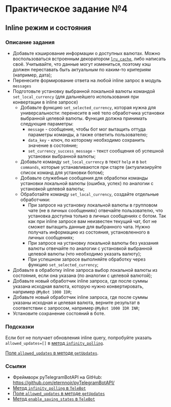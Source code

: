 # Практическое задание №4

## Inline режим и состояния

### Описание задания

- Добавьте кэширование информации о доступных валютах. Можно воспользоваться встроенным декоратором [`lru_cache`](https://docs.python.org/3/library/functools.html#functools.lru_cache), либо написать своё. Учитывайте, что данные могут измениться, поэтому кэш должен переставать быть актуальным по каким-то критериям (например, дата);
- Перенесите формирование ответа на любой inline запрос в модуль `messages`
- Подготовьте установку выбранной локальной валюты командой `set_local_currency` (для дальнейшего использования при конвертации в inline запросе)
  - Добавьте функцию `set_selected_currency`, которая нужна для универсальности: перенесите в неё тело обработчика установки выбранной целевой валюты. Функция должна принимать следующие параметры:
    - `message` - сообщение, чтобы бот мог вытащить оттуда параметры команды, а также ответить пользователю;
    - `data_key` - ключ, по которому необходимо сохранить значение в состояние;
    - `set_currency_success_message` - текст сообщения об успешной установки выбранной валюты;
  - Добавьте команду `set_local_currency` в текст `help` и в `bot commands`, которые устанавливаются при старте (актуализируйте список команд для установки ботом);
  - Добавьте служебные сообщения для обработки команды установки локальной валюты (ошибка, успех) по аналогии с установкой целевой валюты; 
  - Обработайте команду `set_local_currency`, создайте отдельные обработчики:
    - При запросе на установку локальной валюты в групповом чате (не в личных сообщениях) отвечайте пользователю, что установка доступна только в личных сообщениях с ботом. Так как при inline запросе вам неизвестен текущий чат, бот не сможет вытащить данные для выбранного чата. Нужно получать информацию из состояния, установленного в личных сообщениях;
    - При запросе на установку локальной валюты без указания валюты отвечайте по аналогии с установкой выбранной целевой валюты (что необходимо указать валюту);
    - При успешном запросе выполняйте обработку через функцию `set_selected_currency`;
- Добавьте в обработку inline запроса выбор локальной валюты из состояния, если она указана (по аналогии с целевой валютой);
- Добавьте новый обработчик inline запроса, где после суммы указана исходная валюта, которую нужно конвертировать, например `@MyBot 1000 IDR`;
- Добавьте новый обработчик inline запроса, где после суммы указаны исходная и целевая валюта, верните результат в соответствии с запросом, например `@MyBot 1000 IDR INR`;
- Установите сохранение состояний в боте.

### Подсказки
Если бот не получает обновления inline query, попробуйте указать `allowed_updates=[]` в [метод `infinity_polling`](https://pytba.readthedocs.io/ru/latest/sync_version/index.html#telebot.TeleBot.infinity_polling).

[Поле `allowed_updates` в методе `getUpdates`](https://core.telegram.org/bots/api#getupdates:~:text=testing%20purposes%20only.-,allowed_updates,-Array%20of%20String).

### Ссылки
- Фреймворк pyTelegramBotAPI на GitHub: https://github.com/eternnoir/pyTelegramBotAPI/
- [Метод `infinity_polling` в `TeleBot`](https://pytba.readthedocs.io/ru/latest/sync_version/index.html#telebot.TeleBot.infinity_polling)
- [Поле `allowed_updates` в методе `getUpdates`](https://core.telegram.org/bots/api#getupdates:~:text=testing%20purposes%20only.-,allowed_updates,-Array%20of%20String)
- [Метод `enable_saving_states` в `TeleBot`](https://pytba.readthedocs.io/ru/latest/sync_version/index.html#telebot.TeleBot.enable_saving_states)
